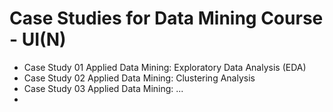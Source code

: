 # Case Studies for Data Mining Course  - UI(N)

* Case Study 01 Applied Data Mining: Exploratory Data Analysis (EDA)
* Case Study 02 Applied Data Mining: Clustering Analysis
* Case Study 03 Applied Data Mining: ...
* 
